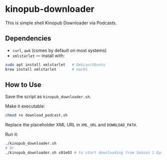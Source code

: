 # kinopub-downloader

This is simple shell Kinopub Downloader via Podcasts.

## Dependencies

- `curl`, `awk` (comes by default on most systems)
- `xmlstarlet` — install with:
```bash
sudo apt install xmlstarlet   # Debian/Ubuntu
brew install xmlstarlet       # macOS
```

## How to Use

Save the script as `kinopub_downloader.sh`.

Make it executable:

```bash
chmod +x download_podcast.sh
```

Replace the placeholder XML URL in `XML_URL` and `DOWNLOAD_PATH`.

Run it:

```bash
./kinopub_downloader.sh
# Or
./kinopub_downloader.sh s01e03 # to start downloading from Season 1 Episod 3
```
